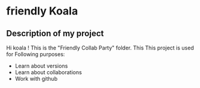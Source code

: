 # friendly Koala

## Description of my project 

Hi koala ! This is the "Friendly Collab Party" folder. This This project is used for Following purposes: 

- Learn about versions
- Learn about collaborations
- Work with github
